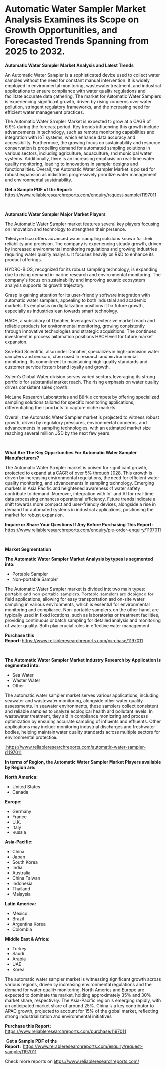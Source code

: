 <p><h1>Automatic Water Sampler Market Analysis Examines its Scope on Growth Opportunities, and Forecasted Trends Spanning from 2025 to 2032.</h1></p><p><strong>Automatic Water Sampler Market Analysis and Latest Trends</strong></p>
<p><p>An Automatic Water Sampler is a sophisticated device used to collect water samples without the need for constant manual intervention. It is widely employed in environmental monitoring, wastewater treatment, and industrial applications to ensure compliance with water quality regulations and facilitate accurate data gathering. The market for Automatic Water Samplers is experiencing significant growth, driven by rising concerns over water pollution, stringent regulatory frameworks, and the increasing need for efficient water management practices.</p><p>The Automatic Water Sampler Market is expected to grow at a CAGR of 6.9% during the forecast period. Key trends influencing this growth include advancements in technology, such as remote monitoring capabilities and integration with IoT systems, which enhance data accuracy and accessibility. Furthermore, the growing focus on sustainability and resource conservation is propelling demand for automated sampling solutions in various sectors, including agriculture, aquaculture, and municipal water systems. Additionally, there is an increasing emphasis on real-time water quality monitoring, leading to innovations in sampler designs and functionalities. Overall, the Automatic Water Sampler Market is poised for robust expansion as industries progressively prioritize water management and environmental sustainability.</p></p>
<p><strong>Get a Sample PDF of the Report:&nbsp;</strong> <a href="https://www.reliableresearchreports.com/enquiry/request-sample/1197011?utm_campaign=3051&utm_medium=2&utm_source=Github&utm_content=ia&utm_term=10042025&utm_id=automatic-water-sampler">https://www.reliableresearchreports.com/enquiry/request-sample/1197011</a></p>
<p>&nbsp;</p>
<p><strong>Automatic Water Sampler Major Market Players</strong></p>
<p><p>The Automatic Water Sampler market features several key players focusing on innovation and technology to strengthen their presence. </p><p>Teledyne Isco offers advanced water sampling solutions known for their reliability and precision. The company is experiencing steady growth, driven by increased environmental monitoring regulations and growing industries requiring water quality analysis. It focuses heavily on R&D to enhance its product offerings.</p><p>HYDRO-BIOS, recognized for its robust sampling technology, is expanding due to rising demand in marine research and environmental monitoring. The company's focus on sustainability and improving aquatic ecosystem analysis supports its growth trajectory.</p><p>Grasp is gaining attention for its user-friendly software integration with automatic water samplers, appealing to both industrial and academic markets. Its emphasis on digitalization positions it for future growth, especially as industries lean towards smart technology.</p><p>HACH, a subsidiary of Danaher, leverages its extensive market reach and reliable products for environmental monitoring, growing consistently through innovative technologies and strategic acquisitions. The continued investment in process automation positions HACH well for future market expansion.</p><p>Sea-Bird Scientific, also under Danaher, specializes in high-precision water samplers and sensors, often used in research and environmental monitoring. Its commitment to maintaining high-quality standards and customer service fosters brand loyalty and growth.</p><p>Xylem’s Global Water division serves varied sectors, leveraging its strong portfolio for substantial market reach. The rising emphasis on water quality drives consistent sales growth.</p><p>McLane Research Laboratories and Bürkle compete by offering specialized sampling solutions tailored for specific monitoring applications, differentiating their products to capture niche markets.</p><p>Overall, the Automatic Water Sampler market is projected to witness robust growth, driven by regulatory pressures, environmental concerns, and advancements in sampling technologies, with an estimated market size reaching several million USD by the next few years.</p></p>
<p>&nbsp;</p>
<p><strong>What Are The Key Opportunities For Automatic Water Sampler Manufacturers?</strong></p>
<p><p>The Automatic Water Sampler market is poised for significant growth, projected to expand at a CAGR of over 5% through 2028. This growth is driven by increasing environmental regulations, the need for efficient water quality monitoring, and advancements in sampling technology. Emerging markets in Asia Pacific and heightened awareness of water safety contribute to demand. Moreover, integration with IoT and AI for real-time data processing enhances operational efficiency. Future trends indicate a shift towards more compact and user-friendly devices, alongside a rise in demand for automated systems in industrial applications, positioning the market for robust expansion.</p></p>
<p><strong>Inquire or Share Your Questions If Any Before Purchasing This Report:</strong> <a href="https://www.reliableresearchreports.com/enquiry/pre-order-enquiry/1197011?utm_campaign=3051&utm_medium=2&utm_source=Github&utm_content=ia&utm_term=10042025&utm_id=automatic-water-sampler">https://www.reliableresearchreports.com/enquiry/pre-order-enquiry/1197011</a></p>
<p>&nbsp;</p>
<p><strong>Market Segmentation</strong></p>
<p><strong>The Automatic Water Sampler Market Analysis by types is segmented into:</strong></p>
<p><ul><li>Portable Sampler</li><li>Non-portable Sampler</li></ul></p>
<p><p>The Automatic Water Sampler market is divided into two main types: portable and non-portable samplers. Portable samplers are designed for field applications, allowing for easy transportation and on-site water sampling in various environments, which is essential for environmental monitoring and compliance. Non-portable samplers, on the other hand, are typically used in fixed locations, such as laboratories or treatment facilities, providing continuous or batch sampling for detailed analysis and monitoring of water quality. Both play crucial roles in effective water management.</p></p>
<p><strong>Purchase this Report:&nbsp;</strong><a href="https://www.reliableresearchreports.com/purchase/1197011?utm_campaign=3051&utm_medium=2&utm_source=Github&utm_content=ia&utm_term=10042025&utm_id=automatic-water-sampler">https://www.reliableresearchreports.com/purchase/1197011</a></p>
<p>&nbsp;</p>
<p><strong>The Automatic Water Sampler Market Industry Research by Application is segmented into:</strong></p>
<p><ul><li>Sea Water</li><li>Waster Water</li><li>Other</li></ul></p>
<p><p>The automatic water sampler market serves various applications, including seawater and wastewater monitoring, alongside other water quality assessments. In seawater environments, these samplers collect consistent and reliable samples to analyze ecological health and pollutant levels. In wastewater treatment, they aid in compliance monitoring and process optimization by ensuring accurate sampling of influents and effluents. Other applications may include monitoring industrial discharges and freshwater bodies, helping maintain water quality standards across multiple sectors for environmental protection.</p></p>
<p><a href="https://www.reliableresearchreports.com/automatic-water-sampler-r1197011?utm_campaign=3051&utm_medium=2&utm_source=Github&utm_content=ia&utm_term=10042025&utm_id=automatic-water-sampler">&nbsp;https://www.reliableresearchreports.com/automatic-water-sampler-r1197011</a></p>
<p><strong>In terms of Region, the Automatic Water Sampler Market Players available by Region are:</strong></p>
<p>
    <p> <strong> North America: </strong>
        <ul>
            <li>United States</li>
            <li>Canada</li>
        </ul>
        </p> 
    <p> <strong> Europe: </strong>
        <ul>
            <li>Germany</li>
            <li>France</li>
            <li>U.K.</li>
            <li>Italy</li>
            <li>Russia</li>
        </ul>
        </p> 
    <p> <strong> Asia-Pacific: </strong>
        <ul>
            <li>China</li>
            <li>Japan</li>
            <li>South Korea</li>
            <li>India</li>
            <li>Australia</li>
            <li>China Taiwan</li>
            <li>Indonesia</li>
            <li>Thailand</li>
            <li>Malaysia</li>
        </ul>
        </p> 
    <p> <strong> Latin America: </strong>
        <ul>
            <li>Mexico</li>
            <li>Brazil</li>
            <li>Argentina Korea</li>
            <li>Colombia</li>
        </ul>
        </p> 
    <p> <strong> Middle East & Africa: </strong>
        <ul>
            <li>Turkey</li>
            <li>Saudi</li>
            <li>Arabia</li>
            <li>UAE</li>
            <li>Korea</li>
        </ul>
    </p>
    </p>
<p><p>The automatic water sampler market is witnessing significant growth across various regions, driven by increasing environmental regulations and the demand for water quality monitoring. North America and Europe are expected to dominate the market, holding approximately 35% and 30% market share, respectively. The Asia-Pacific region is emerging rapidly, with an anticipated market share of around 25%. China is a key contributor to APAC growth, projected to account for 15% of the global market, reflecting strong industrialization and environmental initiatives.</p></p>
<p><strong>Purchase this Report: </strong><a href="https://www.reliableresearchreports.com/purchase/1197011?utm_campaign=3051&utm_medium=2&utm_source=Github&utm_content=ia&utm_term=10042025&utm_id=automatic-water-sampler">https://www.reliableresearchreports.com/purchase/1197011</a></p>
<p>&nbsp;<strong>Get a Sample PDF of the Report:&nbsp;&nbsp;</strong><a href="https://www.reliableresearchreports.com/enquiry/request-sample/1197011?utm_campaign=3051&utm_medium=2&utm_source=Github&utm_content=ia&utm_term=10042025&utm_id=automatic-water-sampler">https://www.reliableresearchreports.com/enquiry/request-sample/1197011</a></p>
<p><strong></strong></p>
<p>Check more reports on <a href="https://www.reliableresearchreports.com/?utm_campaign=3051&utm_medium=2&utm_source=Github&utm_content=ia&utm_term=10042025&utm_id=automatic-water-sampler">https://www.reliableresearchreports.com/</a></p>